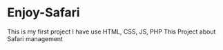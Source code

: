 # Enjoy-Safari
This is my first project I have use HTML, CSS, JS, PHP This Project about Safari management
